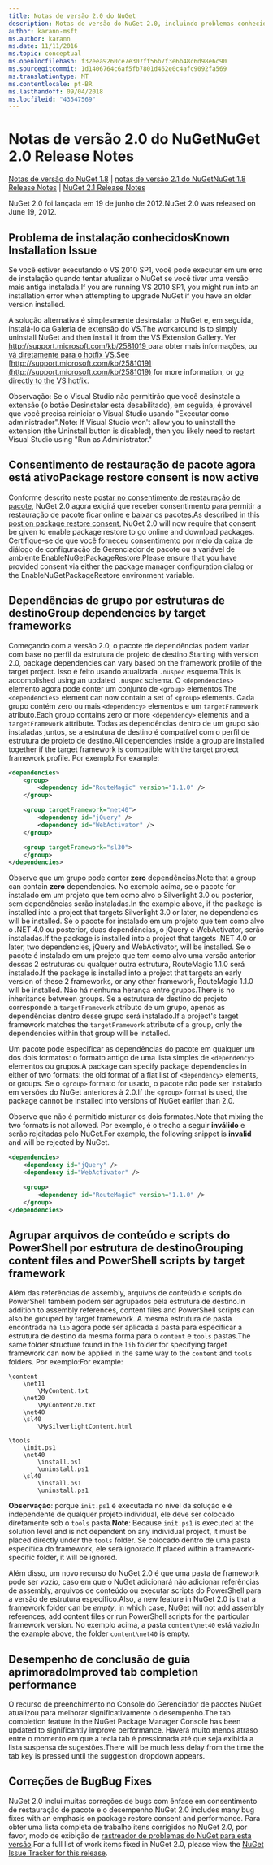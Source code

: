 ```yaml
---
title: Notas de versão 2.0 do NuGet
description: Notas de versão do NuGet 2.0, incluindo problemas conhecidos, correções de bugs, recursos adicionados e DCRs.
author: karann-msft
ms.author: karann
ms.date: 11/11/2016
ms.topic: conceptual
ms.openlocfilehash: f32eea9260ce7e307ff56b7f3e6b48c6d98e6c90
ms.sourcegitcommit: 1d1406764c6af5fb7801d462e0c4afc9092fa569
ms.translationtype: MT
ms.contentlocale: pt-BR
ms.lasthandoff: 09/04/2018
ms.locfileid: "43547569"
---
```

# <a name="nuget-20-release-notes"></a><span data-ttu-id="64347-103">Notas de versão 2.0 do NuGet</span><span class="sxs-lookup"><span data-stu-id="64347-103">NuGet 2.0 Release Notes</span></span>

<span data-ttu-id="64347-104">[Notas de versão do NuGet 1.8](../release-notes/nuget-1.8.md) | [notas de versão 2.1 do NuGet](../release-notes/nuget-2.1.md)</span><span class="sxs-lookup"><span data-stu-id="64347-104">[NuGet 1.8 Release Notes](../release-notes/nuget-1.8.md) | [NuGet 2.1 Release Notes](../release-notes/nuget-2.1.md)</span></span>

<span data-ttu-id="64347-105">NuGet 2.0 foi lançada em 19 de junho de 2012.</span><span class="sxs-lookup"><span data-stu-id="64347-105">NuGet 2.0 was released on June 19, 2012.</span></span>

## <a name="known-installation-issue"></a><span data-ttu-id="64347-106">Problema de instalação conhecidos</span><span class="sxs-lookup"><span data-stu-id="64347-106">Known Installation Issue</span></span>
<span data-ttu-id="64347-107">Se você estiver executando o VS 2010 SP1, você pode executar em um erro de instalação quando tentar atualizar o NuGet se você tiver uma versão mais antiga instalada.</span><span class="sxs-lookup"><span data-stu-id="64347-107">If you are running VS 2010 SP1, you might run into an installation error when attempting to upgrade NuGet if you have an older version installed.</span></span>

<span data-ttu-id="64347-108">A solução alternativa é simplesmente desinstalar o NuGet e, em seguida, instalá-lo da Galeria de extensão do VS.</span><span class="sxs-lookup"><span data-stu-id="64347-108">The workaround is to simply uninstall NuGet and then install it from the VS Extension Gallery.</span></span>  <span data-ttu-id="64347-109">Ver [ http://support.microsoft.com/kb/2581019 ](http://support.microsoft.com/kb/2581019) para obter mais informações, ou [vá diretamente para o hotfix VS](http://bit.ly/vsixcertfix).</span><span class="sxs-lookup"><span data-stu-id="64347-109">See [http://support.microsoft.com/kb/2581019](http://support.microsoft.com/kb/2581019) for more information, or [go directly to the VS hotfix](http://bit.ly/vsixcertfix).</span></span>

<span data-ttu-id="64347-110">Observação: Se o Visual Studio não permitirão que você desinstale a extensão (o botão Desinstalar está desabilitado), em seguida, é provável que você precisa reiniciar o Visual Studio usando "Executar como administrador".</span><span class="sxs-lookup"><span data-stu-id="64347-110">Note: If Visual Studio won't allow you to uninstall the extension (the Uninstall button is disabled), then you likely need to restart Visual Studio using "Run as Administrator."</span></span>

## <a name="package-restore-consent-is-now-active"></a><span data-ttu-id="64347-111">Consentimento de restauração de pacote agora está ativo</span><span class="sxs-lookup"><span data-stu-id="64347-111">Package restore consent is now active</span></span>

<span data-ttu-id="64347-112">Conforme descrito neste [postar no consentimento de restauração de pacote](http://blog.nuget.org/20120518/package-restore-and-consent.html), NuGet 2.0 agora exigirá que receber consentimento para permitir a restauração de pacote ficar online e baixar os pacotes.</span><span class="sxs-lookup"><span data-stu-id="64347-112">As described in this [post on package restore consent](http://blog.nuget.org/20120518/package-restore-and-consent.html), NuGet 2.0 will now require that consent be given to enable package restore to go online and download packages.</span></span> <span data-ttu-id="64347-113">Certifique-se de que você forneceu consentimento por meio da caixa de diálogo de configuração de Gerenciador de pacote ou a variável de ambiente EnableNuGetPackageRestore.</span><span class="sxs-lookup"><span data-stu-id="64347-113">Please ensure that you have provided consent via either the package manager configuration dialog or the EnableNuGetPackageRestore environment variable.</span></span>

## <a name="group-dependencies-by-target-frameworks"></a><span data-ttu-id="64347-114">Dependências de grupo por estruturas de destino</span><span class="sxs-lookup"><span data-stu-id="64347-114">Group dependencies by target frameworks</span></span>

<span data-ttu-id="64347-115">Começando com a versão 2.0, o pacote de dependências podem variar com base no perfil da estrutura de projeto de destino.</span><span class="sxs-lookup"><span data-stu-id="64347-115">Starting with version 2.0, package dependencies can vary based on the framework profile of the target project.</span></span> <span data-ttu-id="64347-116">Isso é feito usando atualizada `.nuspec` esquema.</span><span class="sxs-lookup"><span data-stu-id="64347-116">This is accomplished using an updated `.nuspec` schema.</span></span> <span data-ttu-id="64347-117">O `<dependencies>` elemento agora pode conter um conjunto de `<group>` elementos.</span><span class="sxs-lookup"><span data-stu-id="64347-117">The `<dependencies>` element can now contain a set of `<group>` elements.</span></span> <span data-ttu-id="64347-118">Cada grupo contém zero ou mais `<dependency>` elementos e um `targetFramework` atributo.</span><span class="sxs-lookup"><span data-stu-id="64347-118">Each group contains zero or more `<dependency>` elements and a `targetFramework` attribute.</span></span> <span data-ttu-id="64347-119">Todas as dependências dentro de um grupo são instaladas juntos, se a estrutura de destino é compatível com o perfil de estrutura de projeto de destino.</span><span class="sxs-lookup"><span data-stu-id="64347-119">All dependencies inside a group are installed together if the target framework is compatible with the target project framework profile.</span></span> <span data-ttu-id="64347-120">Por exemplo:</span><span class="sxs-lookup"><span data-stu-id="64347-120">For example:</span></span>

```xml
<dependencies>
    <group>
        <dependency id="RouteMagic" version="1.1.0" />
    </group>

    <group targetFramework="net40">
        <dependency id="jQuery" />
        <dependency id="WebActivator" />
    </group>

    <group targetFramework="sl30">
    </group>
</dependencies>
```

<span data-ttu-id="64347-121">Observe que um grupo pode conter **zero** dependências.</span><span class="sxs-lookup"><span data-stu-id="64347-121">Note that a group can contain **zero** dependencies.</span></span> <span data-ttu-id="64347-122">No exemplo acima, se o pacote for instalado em um projeto que tem como alvo o Silverlight 3.0 ou posterior, sem dependências serão instaladas.</span><span class="sxs-lookup"><span data-stu-id="64347-122">In the example above, if the package is installed into a project that targets Silverlight 3.0 or later, no dependencies will be installed.</span></span> <span data-ttu-id="64347-123">Se o pacote for instalado em um projeto que tem como alvo o .NET 4.0 ou posterior, duas dependências, o jQuery e WebActivator, serão instaladas.</span><span class="sxs-lookup"><span data-stu-id="64347-123">If the package is installed into a project that targets .NET 4.0 or later, two dependencies, jQuery and WebActivator, will be installed.</span></span>  <span data-ttu-id="64347-124">Se o pacote é instalado em um projeto que tem como alvo uma versão anterior dessas 2 estruturas ou qualquer outra estrutura, RouteMagic 1.1.0 será instalado.</span><span class="sxs-lookup"><span data-stu-id="64347-124">If the package is installed into a project that targets an early version of these 2 frameworks, or any other framework, RouteMagic 1.1.0 will be installed.</span></span> <span data-ttu-id="64347-125">Não há nenhuma herança entre grupos.</span><span class="sxs-lookup"><span data-stu-id="64347-125">There is no inheritance between groups.</span></span> <span data-ttu-id="64347-126">Se a estrutura de destino do projeto corresponde a `targetFramework` atributo de um grupo, apenas as dependências dentro desse grupo será instalado.</span><span class="sxs-lookup"><span data-stu-id="64347-126">If a project's target framework matches the `targetFramework` attribute of a group, only the dependencies within that group will be installed.</span></span>

<span data-ttu-id="64347-127">Um pacote pode especificar as dependências do pacote em qualquer um dos dois formatos: o formato antigo de uma lista simples de `<dependency>` elementos ou grupos.</span><span class="sxs-lookup"><span data-stu-id="64347-127">A package can specify package dependencies in either of two formats: the old format of a flat list of `<dependency>` elements, or groups.</span></span> <span data-ttu-id="64347-128">Se o `<group>` formato for usado, o pacote não pode ser instalado em versões do NuGet anteriores à 2.0.</span><span class="sxs-lookup"><span data-stu-id="64347-128">If the `<group>` format is used, the package cannot be installed into versions of NuGet earlier than 2.0.</span></span>

<span data-ttu-id="64347-129">Observe que não é permitido misturar os dois formatos.</span><span class="sxs-lookup"><span data-stu-id="64347-129">Note that mixing the two formats is not allowed.</span></span> <span data-ttu-id="64347-130">Por exemplo, é o trecho a seguir **inválido** e serão rejeitadas pelo NuGet.</span><span class="sxs-lookup"><span data-stu-id="64347-130">For example, the following snippet is **invalid** and will be rejected by NuGet.</span></span>

```xml
<dependencies>
    <dependency id="jQuery" />
    <dependency id="WebActivator" />

    <group>
        <dependency id="RouteMagic" version="1.1.0" />
    </group>
</dependencies>
```

## <a name="grouping-content-files-and-powershell-scripts-by-target-framework"></a><span data-ttu-id="64347-131">Agrupar arquivos de conteúdo e scripts do PowerShell por estrutura de destino</span><span class="sxs-lookup"><span data-stu-id="64347-131">Grouping content files and PowerShell scripts by target framework</span></span>

<span data-ttu-id="64347-132">Além das referências de assembly, arquivos de conteúdo e scripts do PowerShell também podem ser agrupados pela estrutura de destino.</span><span class="sxs-lookup"><span data-stu-id="64347-132">In addition to assembly references, content files and PowerShell scripts can also be grouped by target framework.</span></span> <span data-ttu-id="64347-133">A mesma estrutura de pasta encontrada na `lib` agora pode ser aplicada a pasta para especificar a estrutura de destino da mesma forma para o `content` e `tools` pastas.</span><span class="sxs-lookup"><span data-stu-id="64347-133">The same folder structure found in the `lib` folder for specifying target framework can  now be applied in the same way to the `content` and `tools` folders.</span></span> <span data-ttu-id="64347-134">Por exemplo:</span><span class="sxs-lookup"><span data-stu-id="64347-134">For example:</span></span>

    \content
        \net11
            \MyContent.txt
        \net20
            \MyContent20.txt
        \net40
        \sl40
            \MySilverlightContent.html

    \tools
        \init.ps1
        \net40
            \install.ps1
            \uninstall.ps1
        \sl40
            \install.ps1
            \uninstall.ps1

<span data-ttu-id="64347-135">**Observação**: porque `init.ps1` é executada no nível da solução e é independente de qualquer projeto individual, ele deve ser colocado diretamente sob o `tools` pasta.</span><span class="sxs-lookup"><span data-stu-id="64347-135">**Note**: Because `init.ps1` is executed at the solution level and is not dependent on any individual project, it must be placed directly under the `tools` folder.</span></span> <span data-ttu-id="64347-136">Se colocado dentro de uma pasta específica do framework, ele será ignorado.</span><span class="sxs-lookup"><span data-stu-id="64347-136">If placed within a framework-specific folder, it will be ignored.</span></span>

<span data-ttu-id="64347-137">Além disso, um novo recurso do NuGet 2.0 é que uma pasta de framework pode ser *vazio*, caso em que o NuGet adicionará não adicionar referências de assembly, arquivos de conteúdo ou executar scripts do PowerShell para a versão de estrutura específico.</span><span class="sxs-lookup"><span data-stu-id="64347-137">Also, a new feature in NuGet 2.0 is that a framework folder can be *empty*, in which case, NuGet will not add assembly references, add content files or run  PowerShell scripts for the particular framework version.</span></span> <span data-ttu-id="64347-138">No exemplo acima, a pasta `content\net40` está vazio.</span><span class="sxs-lookup"><span data-stu-id="64347-138">In the example above, the folder `content\net40` is empty.</span></span>

## <a name="improved-tab-completion-performance"></a><span data-ttu-id="64347-139">Desempenho de conclusão de guia aprimorado</span><span class="sxs-lookup"><span data-stu-id="64347-139">Improved tab completion performance</span></span>
<span data-ttu-id="64347-140">O recurso de preenchimento no Console do Gerenciador de pacotes NuGet atualizou para melhorar significativamente o desempenho.</span><span class="sxs-lookup"><span data-stu-id="64347-140">The tab completion feature in the NuGet Package Manager Console has been updated to significantly improve performance.</span></span> <span data-ttu-id="64347-141">Haverá muito menos atraso entre o momento em que a tecla tab é pressionada até que seja exibida a lista suspensa de sugestões.</span><span class="sxs-lookup"><span data-stu-id="64347-141">There will be much less delay from the time the tab key is pressed until the suggestion dropdown appears.</span></span>

## <a name="bug-fixes"></a><span data-ttu-id="64347-142">Correções de Bug</span><span class="sxs-lookup"><span data-stu-id="64347-142">Bug Fixes</span></span>
<span data-ttu-id="64347-143">NuGet 2.0 inclui muitas correções de bugs com ênfase em consentimento de restauração de pacote e o desempenho.</span><span class="sxs-lookup"><span data-stu-id="64347-143">NuGet 2.0 includes many bug fixes with an emphasis on package restore consent and performance.</span></span>
<span data-ttu-id="64347-144">Para obter uma lista completa de trabalho itens corrigidos no NuGet 2.0, por favor, modo de exibição de [rastreador de problemas do NuGet para esta versão](http://nuget.codeplex.com/workitem/list/advanced?keyword=&status=Closed&type=All&priority=All&release=NuGet%202.0&assignedTo=All&component=All&sortField=Votes&sortDirection=Descending&page=0).</span><span class="sxs-lookup"><span data-stu-id="64347-144">For a full list of work items fixed in NuGet 2.0, please view the [NuGet Issue Tracker for this release](http://nuget.codeplex.com/workitem/list/advanced?keyword=&status=Closed&type=All&priority=All&release=NuGet%202.0&assignedTo=All&component=All&sortField=Votes&sortDirection=Descending&page=0).</span></span>
